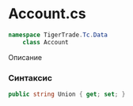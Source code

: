 
# Account.cs
```csharp
namespace TigerTrade.Tc.Data  
    class Account
```

Описание

### Синтаксис
```csharp
public string Union { get; set; }
```
